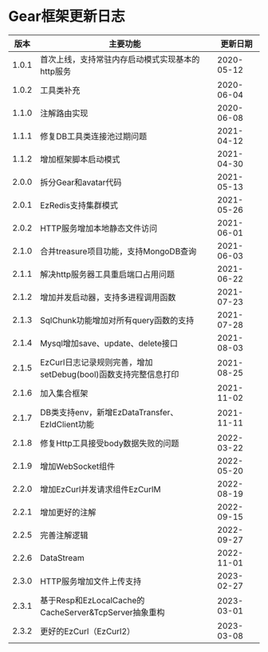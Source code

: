 # Gear框架更新日志

| 版本    | 主要功能                                          | 更新日期       |
|-------|-----------------------------------------------|------------|
| 1.0.1 | 首次上线，支持常驻内存启动模式实现基本的http服务                    | 2020-05-12 |
| 1.0.2 | 工具类补充                                         | 2020-06-04 |
| 1.1.0 | 注解路由实现                                        | 2020-06-08 |
| 1.1.1 | 修复DB工具类连接池过期问题                                | 2021-04-12 |
| 1.1.2 | 增加框架脚本启动模式                                    | 2021-04-30 |
| 2.0.0 | 拆分Gear和avatar代码                               | 2021-05-13 |
| 2.0.1 | EzRedis支持集群模式                                 | 2021-05-26 |
| 2.0.2 | HTTP服务增加本地静态文件访问                              | 2021-06-01 |
| 2.1.0 | 合并treasure项目功能，支持MongoDB查询                    | 2021-06-03 |
| 2.1.1 | 解决http服务器工具重启端口占用问题                           | 2021-06-22 |
| 2.1.2 | 增加并发启动器，支持多进程调用函数                             | 2021-07-23 |
| 2.1.3 | SqlChunk功能增加对所有query函数的支持                     | 2021-07-28 |
| 2.1.4 | Mysql增加save、update、delete接口                   | 2021-08-03 |
| 2.1.5 | EzCurl日志记录规则完善，增加setDebug(bool)函数支持完整信息打印     | 2021-08-25 |
| 2.1.6 | 加入集合框架                                        | 2021-11-02 |
| 2.1.7 | DB类支持env，新增EzDataTransfer、EzIdClient功能        | 2021-11-11 |
| 2.1.8 | 修复Http工具接受body数据失败的问题                         | 2022-03-22 |
| 2.1.9 | 增加WebSocket组件                                 | 2022-05-20 |
| 2.2.0 | 增加EzCurl并发请求组件EzCurlM                         | 2022-08-19 |
| 2.2.1 | 增加更好的注解                                       | 2022-09-15 |
| 2.2.5 | 完善注解逻辑                                        | 2022-09-27 |
| 2.2.6 | DataStream                                    | 2022-11-01 |
| 2.3.0 | HTTP服务增加文件上传支持                                | 2023-02-27 |
| 2.3.1 | 基于Resp和EzLocalCache的CacheServer&TcpServer抽象重构 | 2023-03-01 |
| 2.3.2 | 更好的EzCurl（EzCurl2）                            | 2023-03-08 |
